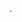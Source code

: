 <!--META {"title":"LUA Code","tags":["software"],"createDate":1486910308671,"updateDate":1486910308671} -->
.